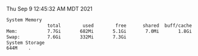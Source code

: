 Thu Sep  9 12:45:32 AM MDT 2021
```bash
System Memory
               total        used        free      shared  buff/cache   available
Mem:           7.7Gi       682Mi       5.1Gi       7.0Mi       1.8Gi       6.7Gi
Swap:          7.6Gi       332Mi       7.3Gi
System Storage
644M	.
```
